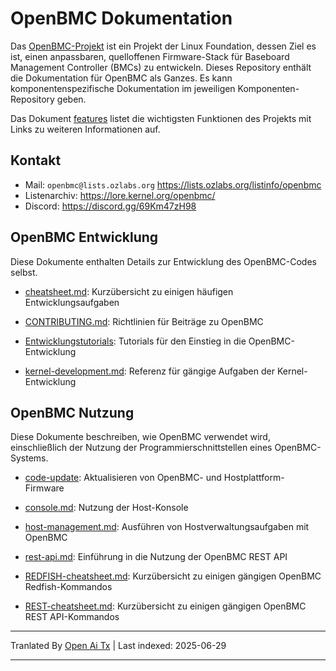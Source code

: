# OpenBMC Dokumentation

Das [OpenBMC-Projekt](https://www.openbmc.org/) ist ein Projekt der Linux Foundation,
dessen Ziel es ist, einen anpassbaren, quelloffenen Firmware-Stack für
Baseboard Management Controller (BMCs) zu entwickeln. Dieses Repository enthält die
Dokumentation für OpenBMC als Ganzes. Es kann komponentenspezifische Dokumentation
im jeweiligen Komponenten-Repository geben.

Das Dokument [features](https://raw.githubusercontent.com/openbmc/docs/master/features.md) listet die wichtigsten Funktionen des Projekts mit
Links zu weiteren Informationen auf.

## Kontakt

- Mail: `openbmc@lists.ozlabs.org` <https://lists.ozlabs.org/listinfo/openbmc>
- Listenarchiv: <https://lore.kernel.org/openbmc/>
- Discord: <https://discord.gg/69Km47zH98>

## OpenBMC Entwicklung

Diese Dokumente enthalten Details zur Entwicklung des OpenBMC-Codes selbst.

- [cheatsheet.md](https://raw.githubusercontent.com/openbmc/docs/master/cheatsheet.md): Kurzübersicht zu einigen häufigen Entwicklungsaufgaben

- [CONTRIBUTING.md](https://raw.githubusercontent.com/openbmc/docs/master/CONTRIBUTING.md): Richtlinien für Beiträge zu OpenBMC

- [Entwicklungstutorials](https://raw.githubusercontent.com/openbmc/docs/master/development/README.md): Tutorials für den Einstieg in die
  OpenBMC-Entwicklung

- [kernel-development.md](https://raw.githubusercontent.com/openbmc/docs/master/kernel-development.md): Referenz für gängige Aufgaben der
  Kernel-Entwicklung

## OpenBMC Nutzung

Diese Dokumente beschreiben, wie OpenBMC verwendet wird, einschließlich der Nutzung
der Programmierschnittstellen eines OpenBMC-Systems.

- [code-update](architecture/code-update): Aktualisieren von OpenBMC- und Hostplattform-
  Firmware

- [console.md](https://raw.githubusercontent.com/openbmc/docs/master/console.md): Nutzung der Host-Konsole

- [host-management.md](https://raw.githubusercontent.com/openbmc/docs/master/host-management.md): Ausführen von Hostverwaltungsaufgaben
  mit OpenBMC

- [rest-api.md](https://raw.githubusercontent.com/openbmc/docs/master/rest-api.md): Einführung in die Nutzung der OpenBMC REST API

- [REDFISH-cheatsheet.md](https://raw.githubusercontent.com/openbmc/docs/master/REDFISH-cheatsheet.md): Kurzübersicht zu einigen
  gängigen OpenBMC Redfish-Kommandos

- [REST-cheatsheet.md](https://raw.githubusercontent.com/openbmc/docs/master/REST-cheatsheet.md): Kurzübersicht zu einigen gängigen
  OpenBMC REST API-Kommandos

---

Tranlated By [Open Ai Tx](https://github.com/OpenAiTx/OpenAiTx) | Last indexed: 2025-06-29

---